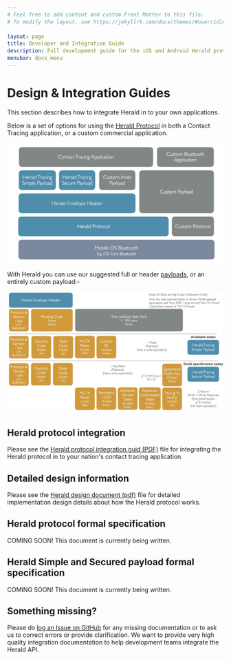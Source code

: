 ```yaml
---
# Feel free to add content and custom Front Matter to this file.
# To modify the layout, see https://jekyllrb.com/docs/themes/#overriding-theme-defaults

layout: page
title: Developer and Integration Guide
description: Full development guide for the iOS and Android Herald protocol and provided sample payloads
menubar: docs_menu
---
```


# Design & Integration Guides

This section describes how to integrate Herald in to your own applications.

Below is a set of options for using the [Herald Protocol](/protocol) in both a Contact Tracing application, or a custom
commercial application.

![Protocol and Payload layers diagram](/images/ProtocolStack.png)

With Herald you can use our suggested full or header [payloads](/payload), or an entirely custom payload:-

![Herald Payload Contents](/images/Payloads.png)

## Herald protocol integration

Please see the [Herald protocol integration guid (PDF)](/documents/IntegrationGuide.pdf) file for integrating
the Herald protocol in to your nation's contact tracing application.

## Detailed design information

Please see the [Herald design document (pdf)](/documents/ProximityDetectionSolutionDesign.pdf) file
for detailed implementation design details about how the Herald protocol works.

## Herald protocol formal specification

COMING SOON! This document is currently being written.

## Herald Simple and Secured payload formal specification

COMING SOON! This document is currently being written.

## Something missing?

Please do [log an Issue on GitHub](https://github.com/vmware/herald/issues) for any missing documentation
or to ask us to correct errors or provide clarification. We want to provide very high quality integration
documentation to help development teams integrate the Herald API.
